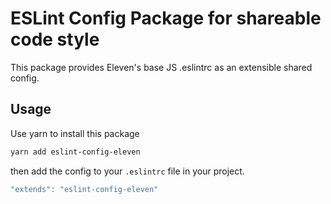 # ESLint Config Package for shareable code style

This package provides Eleven's base JS .eslintrc as an extensible shared config.

## Usage

Use yarn to install this package

```bash
yarn add eslint-config-eleven
```

then add the config to your `.eslintrc` file in your project.

```javascript
"extends": "eslint-config-eleven"
```
